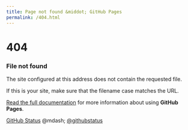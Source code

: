 ```yaml
---
title: Page not found &middot; GitHub Pages
permalink: /404.html
---
```


# 404

### File not found

The site configured at this address does not contain the requested file.

If this is your site, make sure that the filename case matches the URL.

[Read the full documentation](https://help.github.com/pages/) for more information about using **GitHub Pages**.

[GitHub Status](https://githubstatus.com) @mdash; [@githubstatus](https://twitter.com/githubstatus)
